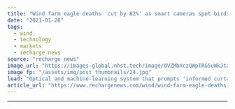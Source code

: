 ```yaml
---
title: "Wind farm eagle deaths 'cut by 82%' as smart cameras spot birds then halt turbines"
date: "2021-01-28"
tags: 
  - wind
  - technology
  - markets
  - recharge news
source: "recharge news"
image_url: "https://images-global.nhst.tech/image/OVZMbXczQWpTRG5uWkJtaHBJczFCTlhVMG12L2tOZ2ZzR1Y2QnI5a0xjYz0=/nhst/binary/339beab2b6b1afaee992a9533356c64f"
image_fp: "/assets/img/post_thumbnails/24.jpg"
lead: "Optical and machine-learning system that prompts 'informed curtailment' reduces fatalities in Wyoming test, it is claimed"
article_url: "https://www.rechargenews.com/wind/wind-farm-eagle-deaths-cut-by-82-as-smart-cameras-spot-birds-then-halt-turbines/2-1-953479"
---
```


---
